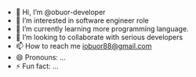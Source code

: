- 👋 Hi, I’m @obuor-developer
- 👀 I’m interested in software engineer role
- 🌱 I’m currently learning more programming language.
- 💞️ I’m looking to collaborate with serious developers
- 📫 How to reach me iobuor88@gmail.com
- 😄 Pronouns: ...
- ⚡ Fun fact: ...

<!---
obuor-developer/obuor-developer is a ✨ special ✨ repository because its `README.md` (this file) appears on your GitHub profile.
You can click the Preview link to take a look at your changes.
--->

